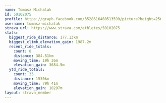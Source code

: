```yaml
---
name: Tomasz Michalak
id: 50102075
profile: https://graph.facebook.com/3528616460513590/picture?height=256&width=256
username: tomasz-michalak
strava_url: https://www.strava.com/athletes/50102075
stats:
  biggest_ride_distance: 177.13km
  biggest_climb_elevation_gain: 1987.2m
  recent_ride_totals:
    count: 8
    distance: 384.51km
    moving_time: 19h 36m
    elevation_gain: 3684.5m
  ytd_ride_totals:
    count: 33
    distance: 1530km
    moving_time: 79h 41m
    elevation_gain: 10297m
layout: strava_member
--- 
```

